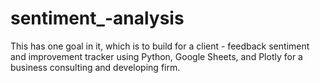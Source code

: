 # sentiment_-analysis
This has one goal in it, which is to build for a client - feedback sentiment and improvement tracker using Python, Google Sheets, and Plotly for a business consulting and developing firm.
